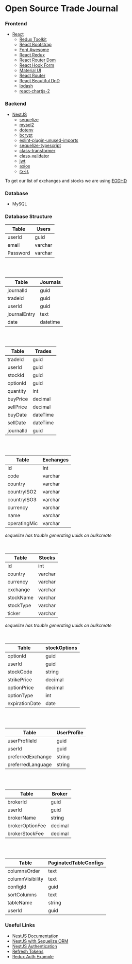 # Open Source Trade Journal

### Frontend

* [React](https://react.dev/)
    * [Redux Toolkit](https://redux-toolkit.js.org/)
    * [React Bootstrap](https://react-bootstrap.netlify.app/)
    * [Font Awesome](https://fontawesome.com/v5/docs/web/use-with/react)
    * [React Redux](https://react-redux.js.org/)
    * [React Router Dom](https://reactrouter.com/en/main)
    * [React Hook Form](https://react-hook-form.com)
    * [Material UI](https://mui.com/material-ui/)
    * [React Router](https://reactrouter.com/en/main)
    * [React Beautiful DnD](https://github.com/atlassian/react-beautiful-dnd)
    * [lodash](https://lodash.com/)
    * [react-chartjs-2](https://react-chartjs-2.js.org/)

### Backend

* [NestJS](https://nestjs.com/)
    * [sequelize](https://sequelize.org/)
    * [mysql2](https://www.npmjs.com/package/mysql2)
    * [dotenv](https://www.npmjs.com/package/dotenv)
    * [bcrypt](https://www.npmjs.com/package/bcrypt)
    * [eslint-plugin-unused-imports](https://www.npmjs.com/package/eslint-plugin-unused-imports)
    * [sequelize-typescript](https://www.npmjs.com/package/sequelize-typescript)
    * [class-transformer](https://www.npmjs.com/package/class-transformer)
    * [class-validator](https://www.npmjs.com/package/class-validator)
    * [jwt](https://www.npmjs.com/package/jsonwebtoken)
    * [axios](https://axios-http.com/docs/intro)
    * [rx-js](https://rxjs.dev/)

To get our list of exchanges and stocks we are using [EODHD](https://eodhd.com)

### Database

* MySQL

### Database Structure

| Table    | Users   |
|----------|---------|
| userId   | guid    |
| email    | varchar |
| Password | varchar |

<br/>
<br/>

| Table        | Journals |
|--------------|----------|
| journalId    | guid     |
| tradeId      | guid     |
| userId       | guid     |
| journalEntry | text     |
| date         | datetime |

<br/>
<br/>

| Table     | Trades   |
|-----------|----------|
| tradeId   | guid     |
| userId    | guid     |
| stockId   | guid     |
| optionId  | guid     |
| quantity  | int      |
| buyPrice  | decimal  |
| sellPrice | decimal  |
| buyDate   | dateTime |
| sellDate  | dateTime |
| journalId | guid |

<br/>
<br/>

| Table        | Exchanges |
|--------------|-----------|
| id           | Int       |
| code         | varchar   |
| country      | varchar   |
| countryISO2  | varchar   |
| countryISO3  | varchar   |
| currency     | varchar   |
| name         | varchar   |
| operatingMic | varchar   |

*sequelize has trouble generating uuids on bulkcreate*
<br/>
<br/>
<br/>

| Table     | Stocks  |
|-----------|---------|
| id        | int     |
| country   | varchar |
| currency  | varchar |
| exchange  | varchar |
| stockName | varchar |
| stockType | varchar |
| ticker    | varchar |

*sequelize has trouble generating uuids on bulkcreate*\
<br/>
<br/>

| Table          | stockOptions |
|----------------|--------------|
| optionId       | guid         |
| userId         | guid         |
| stockCode      | string       |
| strikePrice    | decimal      |
| optionPrice    | decimal      |
| optionType     | int          |
| expirationDate | date         |

<br/>
<br/>

| Table             | UserProfile |
|-------------------|-------------|
| userProfileId     | guid        |
| userId            | guid        |
| preferredExchange | string      |
| preferredLanguage | string      |

<br/>
<br/>

| Table           | Broker  |
|-----------------|---------|
| brokerId        | guid    |
| userId          | guid    |
| brokerName      | string  |
| brokerOptionFee | decimal |
| brokerStockFee  | decimal |

<br/>
<br/>

| Table            | PaginatedTableConfigs |
|------------------|-----------------------|
| columnsOrder     | text                  |
| columnVisibility | text                  |
| configId         | guid                  |
| sortColumns      | text                  |
| tableName        | string                |
| userId| guid                  |

### Useful Links

* [NestJS Documentation](https://docs.nestjs.com/)
* [NestJS with Sequelize ORM](https://thriveread.com/nestjs-sequelize/)
* [NestJS Authentication](https://docs.nestjs.com/security/authentication)
* [Refresh Tokens](https://stackoverflow.com/questions/27726066/jwt-refresh-token-flow)
* [Redux Auth Example](https://jasonwatmore.com/post/2022/06/15/react-18-redux-jwt-authentication-example-tutorial)
